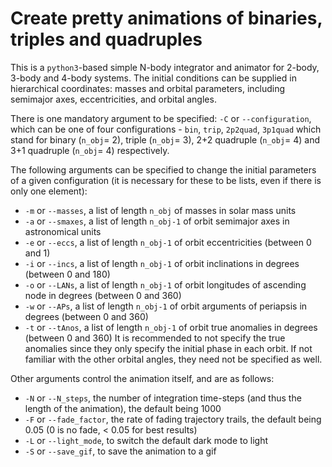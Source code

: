 # Create pretty animations of binaries, triples and quadruples

This is a `python3`-based simple N-body integrator and animator for 2-body, 3-body and 4-body systems. The initial conditions can be supplied in hierarchical coordinates: masses and orbital parameters, including semimajor axes, eccentricities, and orbital angles.

There is one mandatory argument to be specified: `-C` or `--configuration`, which can be one of four configurations - `bin`, `trip`, `2p2quad`, `3p1quad` which stand for binary (`n_obj`= 2), triple (`n_obj`= 3), 2+2 quadruple (`n_obj`= 4) and 3+1 quadruple (`n_obj`= 4) respectively.

The following arguments can be specified to change the initial parameters of a given configuration (it is necessary for these to be lists, even if there is only one element):
- `-m` or `--masses`, a list of length `n_obj` of masses in solar mass units
- `-a` or `--smaxes`, a list of length `n_obj-1` of orbit semimajor axes in astronomical units
- `-e` or `--eccs`, a list of length `n_obj-1` of orbit eccentricities  (between 0 and 1)
- `-i` or `--incs`, a list of length `n_obj-1` of orbit inclinations in degrees (between 0 and 180)
- `-o` or `--LANs`, a list of length `n_obj-1` of orbit longitudes of ascending node in degrees (between 0 and 360)
- `-w` or `--APs`, a list of length `n_obj-1` of orbit arguments of periapsis in degrees (between 0 and 360)
- `-t` or `--tAnos`, a list of length `n_obj-1` of orbit true anomalies in degrees (between 0 and 360)
It is recommended to not specify the true anomalies since they only specify the initial phase in each orbit. If not familiar with the other orbital angles, they need not be specified as well.

Other arguments control the animation itself, and are as follows:
- `-N` or `--N_steps`, the number of integration time-steps (and thus the length of the animation), the default being 1000
- `-F` or `--fade_factor`, the rate of fading trajectory trails, the default being 0.05 (0 is no fade, < 0.05 for best results)
- `-L` or `--light_mode`, to switch the default dark mode to light
- `-S` or `--save_gif`, to save the animation to a gif
